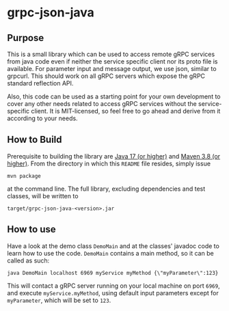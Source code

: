 # grpc-json-java

## Purpose

This is a small library which can be used to access remote gRPC services
from java code even if neither the service specific client nor its
proto file is available. For parameter input and message output,
we use json, similar to grpcurl. This should work on all gRPC servers which
expose the gRPC standard reflection API.

Also, this code can be used as a starting point for your own development
to cover any other needs related to access gRPC services without 
the service-specific client. It is MIT-licensed, so feel free to go ahead
and derive from it according to your needs.

## How to Build

Prerequisite to building the library are 
[Java 17 (or higher)](https://adoptium.net/) and
[Maven 3.8 (or higher)](https://maven.apache.org/download.cgi). 
From the directory in which this `README` file resides, simply issue

`mvn package`

at the command line. The full library, excluding dependencies and test classes,
will be written to

`target/grpc-json-java-<version>.jar`

## How to use

Have a look at the demo class `DemoMain` and at the classes' javadoc code to
learn how to use the code. `DemoMain` contains a main method, so it can be
called as such:

`java DemoMain localhost 6969 myService myMethod {\"myParameter\":123}`

This will contact a gRPC server running on your local machine on port `6969`,
and execute `myService.myMethod`, using default input parameters except for
`myParameter`, which will be set to `123`.